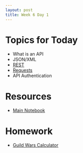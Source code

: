 ```yaml
---
layout: post
title: Week 6 Day 1
---
```


# Topics for Today
* What is an API
* JSON/XML
* [REST](https://en.wikipedia.org/wiki/Representational_state_transfer)
* [Requests](http://docs.python-requests.org/en/latest/)
* API Authentication

# Resources
* [Main Notebook](https://github.com/tiy-lv-python-2015-10/class-notes/blob/master/week6/01%20-%20Requests.ipynb)

# Homework
* [Guild Wars Calculator](https://github.com/tiy-lv-python-2015-10/guild-wars-calculator)
